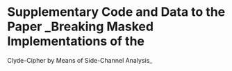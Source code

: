 # Supplementary Code and Data to the Paper _Breaking Masked Implementations of the
Clyde-Cipher by Means of Side-Channel Analysis_

